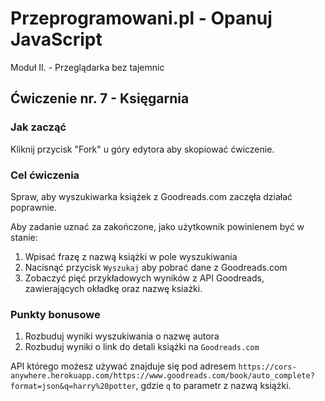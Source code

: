 # Przeprogramowani.pl - Opanuj JavaScript

Moduł II. - Przeglądarka bez tajemnic

## Ćwiczenie nr. 7 - Księgarnia

### Jak zacząć

Kliknij przycisk "Fork" u góry edytora aby skopiować ćwiczenie.

### Cel ćwiczenia

Spraw, aby wyszukiwarka książek z Goodreads.com zaczęła działać poprawnie. 

Aby zadanie uznać za zakończone, jako użytkownik powinienem być w stanie:
1. Wpisać frazę z nazwą książki w pole wyszukiwania
2. Nacisnąć przycisk `Wyszukaj` aby pobrać dane z Goodreads.com
3. Zobaczyć pięć przykładowych wyników z API Goodreads, zawierających okładkę oraz nazwę ksiażki.

### Punkty bonusowe

1. Rozbuduj wyniki wyszukiwania o nazwę autora
2. Rozbuduj wyniki o link do detali książki na `Goodreads.com`

API którego możesz używać znajduje się pod adresem `https://cors-anywhere.herokuapp.com/https://www.goodreads.com/book/auto_complete?format=json&q=harry%20potter`, gdzie `q` to parametr z nazwą książki.